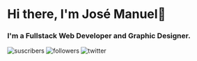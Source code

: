# Hi there, I'm José Manuel👋
### I'm a Fullstack Web Developer and Graphic Designer.

![suscribers](https://img.shields.io/youtube/channel/subscribers/UCPpoBoAnh5A9tEXwrBepsBA?color=%23c4302b&style=social)
![followers](https://img.shields.io/github/followers/JoseCGDEV?style=social)
![twitter](https://img.shields.io/twitter/follow/Jose_cgd?style=social)

<br />
